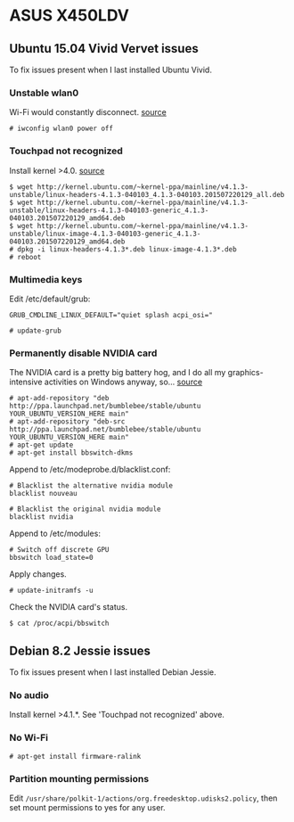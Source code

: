 # ASUS X450LDV
## Ubuntu 15.04 Vivid Vervet issues
To fix issues present when I last installed Ubuntu Vivid.

### Unstable wlan0
Wi-Fi would constantly disconnect. [source](http://askubuntu.com/questions/457729/ubuntu-14-04-wireless-constantly-disconnects)
```
# iwconfig wlan0 power off
```

### Touchpad not recognized
Install kernel >4.0. [source](http://www.yourownlinux.com/2015/07/how-to-install-linux-kernel-4-1-3-in-linux.html)
```
$ wget http://kernel.ubuntu.com/~kernel-ppa/mainline/v4.1.3-unstable/linux-headers-4.1.3-040103_4.1.3-040103.201507220129_all.deb
$ wget http://kernel.ubuntu.com/~kernel-ppa/mainline/v4.1.3-unstable/linux-headers-4.1.3-040103-generic_4.1.3-040103.201507220129_amd64.deb
$ wget http://kernel.ubuntu.com/~kernel-ppa/mainline/v4.1.3-unstable/linux-image-4.1.3-040103-generic_4.1.3-040103.201507220129_amd64.deb
# dpkg -i linux-headers-4.1.3*.deb linux-image-4.1.3*.deb
# reboot
```
### Multimedia keys
Edit /etc/default/grub:
```
GRUB_CMDLINE_LINUX_DEFAULT="quiet splash acpi_osi="
```

```
# update-grub
```

### Permanently disable NVIDIA card
The NVIDIA card is a pretty big battery hog, and I do all my graphics-intensive activities on Windows anyway, so... [source](http://blog.10ne.org/2014/01/23/disable-the-optimus-discrete-graphics-gpu-in-ubuntu-using-bbswitch/)
```
# apt-add-repository "deb http://ppa.launchpad.net/bumblebee/stable/ubuntu YOUR_UBUNTU_VERSION_HERE main"
# apt-add-repository "deb-src http://ppa.launchpad.net/bumblebee/stable/ubuntu YOUR_UBUNTU_VERSION_HERE main"
# apt-get update
# apt-get install bbswitch-dkms
```

Append to /etc/modeprobe.d/blacklist.conf:
```
# Blacklist the alternative nvidia module
blacklist nouveau

# Blacklist the original nvidia module
blacklist nvidia
```

Append to /etc/modules:
```
# Switch off discrete GPU
bbswitch load_state=0
```

Apply changes.
```
# update-initramfs -u
```

Check the NVIDIA card's status.
```
$ cat /proc/acpi/bbswitch
```

## Debian 8.2 Jessie issues
To fix issues present when I last installed Debian Jessie.

### No audio
Install kernel >4.1.*. See 'Touchpad not recognized' above.

### No Wi-Fi
```
# apt-get install firmware-ralink
```

### Partition mounting permissions
Edit `/usr/share/polkit-1/actions/org.freedesktop.udisks2.policy`, then set mount permissions to yes for any user.
